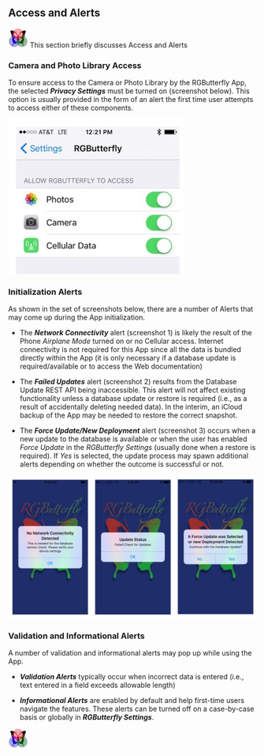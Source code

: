 ## Access and Alerts

[![RGButterfly Logo](images/RGButterfly_Logo.png)](https://spineo.github.io/RGButterflyDocs/) This section briefly discusses Access and Alerts

### Camera and Photo Library Access

To ensure access to the Camera or Photo Library by the RGButterfly App, the selected ___Privacy Settings___ must be turned on (screenshot below). This option is usually provided in the form of an alert the first time user attempts to access either of these components.

![Privacy Settings](images/PrivacySettings.jpg)


### Initialization Alerts

As shown in the set of screenshots below, there are a number of Alerts that may come up during the App initialization.
* The ___Network Connectivity___ alert (screenshot 1) is likely the result of the Phone _Airplane Mode_ turned on or no Cellular access. Internet connectivity is not required for this App since all the data is bundled directly within the App (it is only necessary if a database update is required/available or to access the Web documentation)

* The ___Failed Updates___ alert (screenshot 2) results from the Database Update REST API being inaccessible. This alert will not affect existing functionality unless a database update or restore is required (i.e., as a result of accidentally deleting needed data). In the interim, an iCloud backup of the App may be needed to restore the correct snapshot.

* The ___Force Update/New Deployment___ alert (screenshot 3) occurs when a new update to the database is available or when the user has enabled _Force Update_ in the _RGButterfly Settings_ (usually done when a restore is required). If _Yes_ is selected, the update process may spawn additional alerts depending on whether the outcome is successful or not.

![Initial Alerts](images/InitialAlerts.jpg)


### Validation and Informational Alerts

A number of validation and informational alerts may pop up while using the App.

* ___Validation Alerts___ typically occur when incorrect data is entered (i.e., text entered in a field exceeds allowable length)

* ___Informational Alerts___ are enabled by default and help first-time users navigate the features. These alerts can be turned off on a case-by-case basis or globally in ___RGButterfly Settings___.

[![RGButterfly Logo](images/RGButterfly_Logo.png)](https://spineo.github.io/RGButterflyDocs/)

